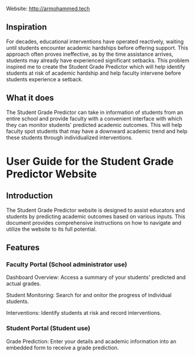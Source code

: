Website: http://armohammed.tech

## Inspiration
For decades, educational interventions have operated reactively, waiting until students encounter academic hardships before offering support. This approach often proves ineffective, as by the time assistance arrives, students may already have experienced significant setbacks. This problem inspired me to create the Student Grade Predictor which will help identify students at risk of academic hardship and help faculty intervene before students experience a setback.  

## What it does
The Student Grade Predictor can take in information of students from an entire school and provide faculty with a convenient interface with which they can monitor students' predicted academic outcomes. This will help faculty spot students that may have a downward academic trend and help these students through individualized interventions.

# User Guide for the Student Grade Predictor Website
## Introduction
The Student Grade Predictor website is designed to assist educators and students by predicting academic outcomes based on various inputs. This document provides comprehensive instructions on how to navigate and utilize the website to its full potential.

## Features
### Faculty Portal (School administrator use)
Dashboard Overview: Access a summary of your students' predicted and actual grades.

Student Monitoring: Search for and onitor the progress of individual students.

Interventions: Identify students at risk and record interventions.

### Student Portal (Student use)
Grade Prediction: Enter your details and academic information into an embedded form to receive a grade prediction.
